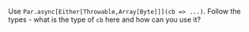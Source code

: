 Use `Par.async[Either[Throwable,Array[Byte]]](cb => ...)`. Follow the types - what is the type of
`cb` here and how can you use it?
